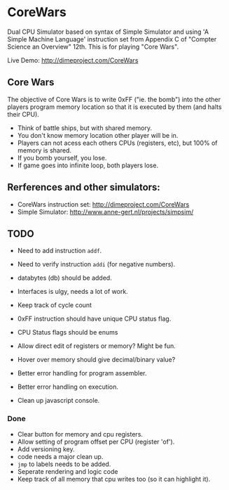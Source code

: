 # CoreWars

Dual CPU Simulator based on syntax of Simple Simulator and using 'A Simple Machine Language' instruction set from Appendix C of "Compter Science an Overview" 12th.  This is for playing "Core Wars".


Live Demo: http://dimeproject.com/CoreWars


## Core Wars

The objective of Core Wars is to write 0xFF ("ie. the bomb") into the other players program memory location so that it is executed by them (and halts their CPU).

* Think of battle ships, but with shared memory.
* You don't know memory location other player will be in.
* Players can not acess each others CPUs (registers, etc), but 100% of memory is shared.
* If you bomb yourself, you lose.
* If game goes into infinite loop, both players lose.


## Rerferences and other simulators: 
* CoreWars instruction set:  http://dimeproject.com/CoreWars
* Simple Simulator: http://www.anne-gert.nl/projects/simpsim/

## TODO
* Need to add instruction `addf`.
* Need to verify instruction `addi` (for negative numbers).
* databytes (db) should be added.

* Interfaces is ulgy, needs a lot of work.
* Keep track of cycle count
* 0xFF instruction should have unique CPU status flag.
* CPU Status flags should be enums

* Allow direct edit of registers or memory?  Might be fun.
* Hover over memory should give decimal/binary value?

* Better error handling for program assembler.
* Better error handling on execution.
* Clean up javascript console.


### Done
* Clear button for memory and cpu registers.
* Allow setting of program offset per CPU (register 'of').
* Add versioning key.
* code needs a major clean up.
* `jmp` to labels needs to be added.
* Seperate rendering and logic code
* Keep track of all memory that cpu writes too (so it can highlight it).

